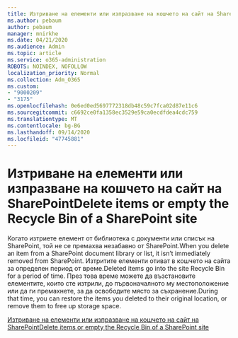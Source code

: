 ```yaml
---
title: Изтриване на елементи или изпразване на кошчето на сайт на SharePoint
ms.author: pebaum
author: pebaum
manager: mnirkhe
ms.date: 04/21/2020
ms.audience: Admin
ms.topic: article
ms.service: o365-administration
ROBOTS: NOINDEX, NOFOLLOW
localization_priority: Normal
ms.collection: Adm_O365
ms.custom:
- "9000209"
- "3175"
ms.openlocfilehash: 0e6ed0ed5697772318db48c59c7fca02d87e11c6
ms.sourcegitcommit: c6692ce0fa1358ec3529e59ca0ecdfdea4cdc759
ms.translationtype: MT
ms.contentlocale: bg-BG
ms.lasthandoff: 09/14/2020
ms.locfileid: "47745881"
---
```

# <a name="delete-items-or-empty-the-recycle-bin-of-a-sharepoint-site"></a><span data-ttu-id="93c45-102">Изтриване на елементи или изпразване на кошчето на сайт на SharePoint</span><span class="sxs-lookup"><span data-stu-id="93c45-102">Delete items or empty the Recycle Bin of a SharePoint site</span></span> 

<span data-ttu-id="93c45-103">Когато изтриете елемент от библиотека с документи или списък на SharePoint, той не се премахва незабавно от SharePoint.</span><span class="sxs-lookup"><span data-stu-id="93c45-103">When you delete an item from a SharePoint document library or list, it isn’t immediately removed from SharePoint.</span></span> <span data-ttu-id="93c45-104">Изтритите елементи отиват в кошчето на сайта за определен период от време.</span><span class="sxs-lookup"><span data-stu-id="93c45-104">Deleted items go into the site Recycle Bin for a period of time.</span></span> <span data-ttu-id="93c45-105">През това време можете да възстановите елементите, които сте изтрили, до първоначалното му местоположение или да ги премахнете, за да освободите място за съхранение.</span><span class="sxs-lookup"><span data-stu-id="93c45-105">During that time, you can restore the items you deleted to their original location, or remove them to free up storage space.</span></span>

[<span data-ttu-id="93c45-106">Изтриване на елементи или изпразване на кошчето на сайт на SharePoint</span><span class="sxs-lookup"><span data-stu-id="93c45-106">Delete items or empty the Recycle Bin of a SharePoint site</span></span>](https://support.office.com/article/2e713599-d13e-40d6-96dc-66f0a366f74e)